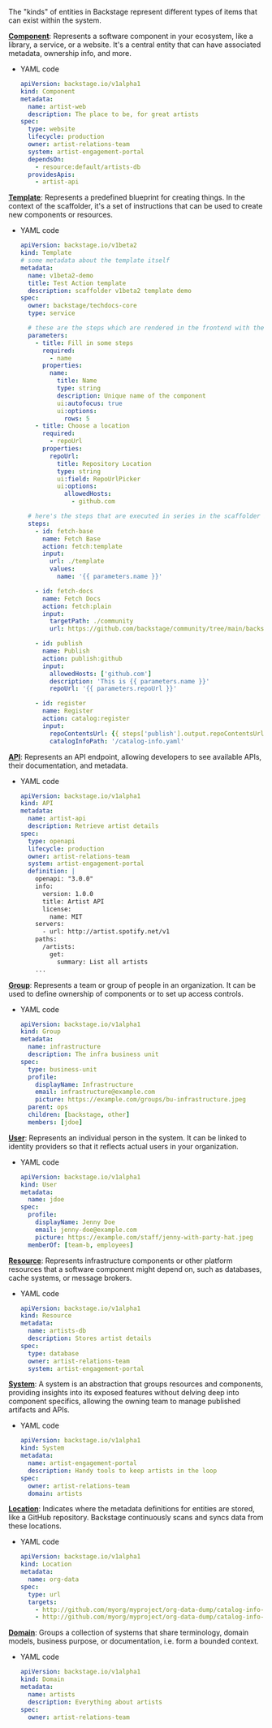 The "kinds" of entities in Backstage represent different types of items that can exist within the system.

[**Component**](https://backstage.io/docs/features/software-catalog/descriptor-format#kind-component): Represents a software component in your ecosystem, like a library, a service, or a website. It's a central entity that can have associated metadata, ownership info, and more.
- YAML code
	```yaml
	apiVersion: backstage.io/v1alpha1
	kind: Component
	metadata:
	  name: artist-web
	  description: The place to be, for great artists
	spec:
	  type: website
	  lifecycle: production
	  owner: artist-relations-team
	  system: artist-engagement-portal
	  dependsOn:
	    - resource:default/artists-db
	  providesApis:
	    - artist-api
	```

[**Template**](https://backstage.io/docs/features/software-catalog/descriptor-format#kind-template): Represents a predefined blueprint for creating things. In the context of the scaffolder, it's a set of instructions that can be used to create new components or resources.
- YAML code
	```yaml
	apiVersion: backstage.io/v1beta2
	kind: Template
	# some metadata about the template itself
	metadata:
	  name: v1beta2-demo
	  title: Test Action template
	  description: scaffolder v1beta2 template demo
	spec:
	  owner: backstage/techdocs-core
	  type: service
	
	  # these are the steps which are rendered in the frontend with the form input
	  parameters:
	    - title: Fill in some steps
	      required:
	        - name
	      properties:
	        name:
	          title: Name
	          type: string
	          description: Unique name of the component
	          ui:autofocus: true
	          ui:options:
	            rows: 5
	    - title: Choose a location
	      required:
	        - repoUrl
	      properties:
	        repoUrl:
	          title: Repository Location
	          type: string
	          ui:field: RepoUrlPicker
	          ui:options:
	            allowedHosts:
	              - github.com
	
	  # here's the steps that are executed in series in the scaffolder backend
	  steps:
	    - id: fetch-base
	      name: Fetch Base
	      action: fetch:template
	      input:
	        url: ./template
	        values:
	          name: '{{ parameters.name }}'
	
	    - id: fetch-docs
	      name: Fetch Docs
	      action: fetch:plain
	      input:
	        targetPath: ./community
	        url: https://github.com/backstage/community/tree/main/backstage-community-sessions
	
	    - id: publish
	      name: Publish
	      action: publish:github
	      input:
	        allowedHosts: ['github.com']
	        description: 'This is {{ parameters.name }}'
	        repoUrl: '{{ parameters.repoUrl }}'
	
	    - id: register
	      name: Register
	      action: catalog:register
	      input:
	        repoContentsUrl: {{ steps['publish'].output.repoContentsUrl }}
	        catalogInfoPath: '/catalog-info.yaml'
	```

[**API**](https://backstage.io/docs/features/software-catalog/descriptor-format#kind-api): Represents an API endpoint, allowing developers to see available APIs, their documentation, and metadata.
- YAML code
	```yaml
	apiVersion: backstage.io/v1alpha1
	kind: API
	metadata:
	  name: artist-api
	  description: Retrieve artist details
	spec:
	  type: openapi
	  lifecycle: production
	  owner: artist-relations-team
	  system: artist-engagement-portal
	  definition: |
	    openapi: "3.0.0"
	    info:
	      version: 1.0.0
	      title: Artist API
	      license:
	        name: MIT
	    servers:
	      - url: http://artist.spotify.net/v1
	    paths:
	      /artists:
	        get:
	          summary: List all artists
	    ...
	```

[**Group**](https://backstage.io/docs/features/software-catalog/descriptor-format#kind-group): Represents a team or group of people in an organization. It can be used to define ownership of components or to set up access controls.
- YAML code
	```yaml
	apiVersion: backstage.io/v1alpha1
	kind: Group
	metadata:
	  name: infrastructure
	  description: The infra business unit
	spec:
	  type: business-unit
	  profile:
	    displayName: Infrastructure
	    email: infrastructure@example.com
	    picture: https://example.com/groups/bu-infrastructure.jpeg
	  parent: ops
	  children: [backstage, other]
	  members: [jdoe]
	```

[**User**](https://backstage.io/docs/features/software-catalog/descriptor-format#kind-user): Represents an individual person in the system. It can be linked to identity providers so that it reflects actual users in your organization.
- YAML code
	```yaml
	apiVersion: backstage.io/v1alpha1
	kind: User
	metadata:
	  name: jdoe
	spec:
	  profile:
	    displayName: Jenny Doe
	    email: jenny-doe@example.com
	    picture: https://example.com/staff/jenny-with-party-hat.jpeg
	  memberOf: [team-b, employees]
	```

[**Resource**](https://backstage.io/docs/features/software-catalog/descriptor-format/#kind-resource): Represents infrastructure components or other platform resources that a software component might depend on, such as databases, cache systems, or message brokers.
- YAML code
	```yaml
	apiVersion: backstage.io/v1alpha1
	kind: Resource
	metadata:
	  name: artists-db
	  description: Stores artist details
	spec:
	  type: database
	  owner: artist-relations-team
	  system: artist-engagement-portal
	```

[**System**](https://backstage.io/docs/features/software-catalog/descriptor-format/#kind-system): A system is an abstraction that groups resources and components, providing insights into its exposed features without delving deep into component specifics, allowing the owning team to manage published artifacts and APIs.
- YAML code
	```yaml
	apiVersion: backstage.io/v1alpha1
	kind: System
	metadata:
	  name: artist-engagement-portal
	  description: Handy tools to keep artists in the loop
	spec:
	  owner: artist-relations-team
	  domain: artists
	```

[**Location**](https://backstage.io/docs/features/software-catalog/descriptor-format/#kind-location): Indicates where the metadata definitions for entities are stored, like a GitHub repository. Backstage continuously scans and syncs data from these locations.
- YAML code
	```yaml
	apiVersion: backstage.io/v1alpha1
	kind: Location
	metadata:
	  name: org-data
	spec:
	  type: url
	  targets:
	    - http://github.com/myorg/myproject/org-data-dump/catalog-info-staff.yaml
	    - http://github.com/myorg/myproject/org-data-dump/catalog-info-consultants.yaml
	```

[**Domain**](https://backstage.io/docs/features/software-catalog/descriptor-format/#kind-domain): Groups a collection of systems that share terminology, domain models, business purpose, or documentation, i.e. form a bounded context.
- YAML code
	```yaml
	apiVersion: backstage.io/v1alpha1
	kind: Domain
	metadata:
	  name: artists
	  description: Everything about artists
	spec:
	  owner: artist-relations-team
	```